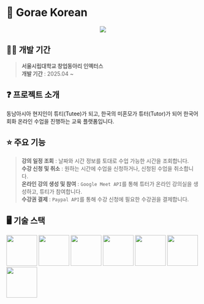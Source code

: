 # 🐋 Gorae Korean
<p align="center"><img src="https://github.com/user-attachments/assets/0d6a15f6-64c2-445e-9d8e-244080587cd4"></p>

## 🧑‍💻 개발 기간
> **서울시립대학교 창업동아리 인액터스** <br>
> **개발 기간** : 2025.04 ~

## ❓ 프로젝트 소개
동남아시아 현지인이 튜티(Tutee)가 되고, 한국의 미혼모가 튜터(Tutor)가 되어 한국어 회화 온라인 수업을 진행하는 교육 플랫폼입니다.

## ⭐ 주요 기능
> **강의 일정 조회** : 날짜와 시간 정보를 토대로 수업 가능한 시간을 조회합니다. <br>
> **수강 신청 및 취소** : 원하는 시간에 수업을 신청하거나, 신청된 수업을 취소합니다. <br>
> **온라인 강의 생성 및 참여** : `Google Meet API`를 통해 튜터가 온라인 강의실을 생성하고, 튜티가 참여합니다. <br>
> **수강권 결제** : `Paypal API`를 통해 수강 신청에 필요한 수강권을 결제합니다.

## 🖥️ 기술 스택
<img src="https://github.com/user-attachments/assets/6bf4d2e3-f01d-47bd-924e-32d2647a5b01" width="80"></a>
<img src="https://github.com/user-attachments/assets/40b21ea3-237e-4be4-8c29-ee8fb8f4aa87" width="80"></a>
<img src="https://github.com/user-attachments/assets/2a643a74-28fa-4237-a4b9-fd350706ac17" width="80"></a>
<img src="https://github.com/user-attachments/assets/a541e3a9-75b5-40be-bab3-e71972759f64" width="80"></a>
<img src="https://github.com/user-attachments/assets/b2e6fc2c-c5da-44d0-a537-5f3b78990b12" width="80"></a>
<img src="https://github.com/user-attachments/assets/37ad89cd-8cfc-492d-839a-a49ada2d821d" width="80"></a>
<img src="https://github.com/user-attachments/assets/9c6e5a31-3631-4c97-af37-6dbcb93069d1" width="80"></a>
